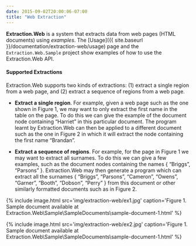```yaml
---
date: 2015-09-02T20:00:06-07:00
title: "Web Extraction"
---
```



**Extraction.Web** is a system that extracts data from web pages (HTML documents) using *examples*. The [Usage]({{ site.baseurl }}/documentation/extraction-web/usage) page and the `Extraction.Web.Sample` project show examples of how to use the Extraction.Web API.

#### Supported Extractions

Extraction.Web supports two kinds of extractions: (1) extract a single region from a web page, and (2) extract a sequence of regions from a web page.

- **Extract a single region**. For example, given a web page such as the one shown in Figure 1, we may want to only extract the first name in the table on the page. To do this we can give the example of the document node containing “Harriet” in this particular document. The program learnt by Extraction.Web can then be applied to a different document such as the one in Figure 2 in which it will extract the node containing the first name “Brandan”.

- **Extract a sequence of regions**. For example, for the page in Figure 1 we may want to extract all surnames. To do this we can give a few examples, such as the document nodes containing the names { “Briggs”, “Parsons” }. Extraction.Web may then generate a program which can extract all the surnames { “Briggs”, “Parsons”, “Cameron”, “Owens”, “Garner”, “Booth”, “Dobson”, “Perry” } from this document or other similarly formatted documents such as in Figure 2.

{% include image.html src='img/extraction-web/ex1.jpg' caption='Figure 1. Sample document available at Extraction.Web\Sample\SampleDocuments\sample-document-1.html' %}

{% include image.html src='img/extraction-web/ex2.jpg' caption='Figure 1. Sample document available at Extraction.Web\Sample\SampleDocuments\sample-document-1.html' %}

